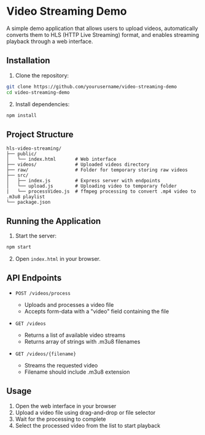 # Video Streaming Demo

A simple demo application that allows users to upload videos, automatically converts them to HLS (HTTP Live Streaming) format, and enables streaming playback through a web interface.

## Installation

1. Clone the repository:
```bash
git clone https://github.com/yourusername/video-streaming-demo
cd video-streaming-demo
```

2. Install dependencies:
```bash
npm install
```

## Project Structure

```
hls-video-streaming/
├── public/
│   └── index.html       # Web interface
├── videos/              # Uploaded videos directory
├── raw/                 # Folder for temporary storing raw videos
├── src/
│   ├── index.js         # Express server with endpoints
│   └── upload.js        # Uploading video to temporary folder
|   └── processVideo.js  # ffmpeg processing to convert .mp4 video to .m3u8 playlist
└── package.json
```

## Running the Application

1. Start the server:
```bash
npm start
```

2. Open `index.html` in your browser.

## API Endpoints

- `POST /videos/process`
  - Uploads and processes a video file
  - Accepts form-data with a "video" field containing the file

- `GET /videos`
  - Returns a list of available video streams
  - Returns array of strings with .m3u8 filenames

- `GET /videos/{filename}`
  - Streams the requested video
  - Filename should include .m3u8 extension

## Usage

1. Open the web interface in your browser
2. Upload a video file using drag-and-drop or file selector
3. Wait for the processing to complete
4. Select the processed video from the list to start playback
